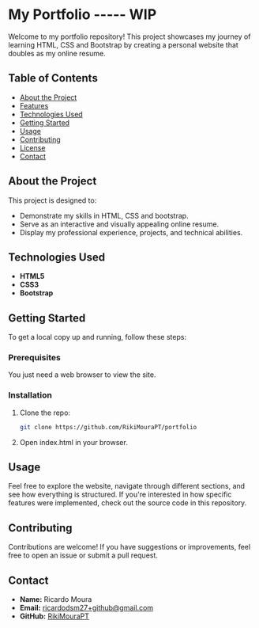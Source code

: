 # My Portfolio ----- WIP

Welcome to my portfolio repository! This project showcases my journey of learning HTML, CSS and Bootstrap by creating a personal website that doubles as my online resume.

## Table of Contents

- [About the Project](#about-the-project)
- [Features](#features)
- [Technologies Used](#technologies-used)
- [Getting Started](#getting-started)
- [Usage](#usage)
- [Contributing](#contributing)
- [License](#license)
- [Contact](#contact)

## About the Project

This project is designed to:

- Demonstrate my skills in HTML, CSS and bootstrap.
- Serve as an interactive and visually appealing online resume.
- Display my professional experience, projects, and technical abilities.

## Technologies Used

- **HTML5**
- **CSS3**
- **Bootstrap**

## Getting Started

To get a local copy up and running, follow these steps:

### Prerequisites

You just need a web browser to view the site.

### Installation

1. Clone the repo:
   ```bash
   git clone https://github.com/RikiMouraPT/portfolio
   
2. Open index.html in your browser.


## Usage
Feel free to explore the website, navigate through different sections, and see how everything is structured. If you're interested in how specific features were implemented, check out the source code in this repository.

## Contributing

Contributions are welcome! If you have suggestions or improvements, feel free to open an issue or submit a pull request.

## Contact

- **Name:** Ricardo Moura
- **Email:** [ricardodsm27+github@gmail.com](mailto:ricardodsm27+github@gmail.com)
- **GitHub:** [RikiMouraPT](https://github.com/RikiMouraPT)

